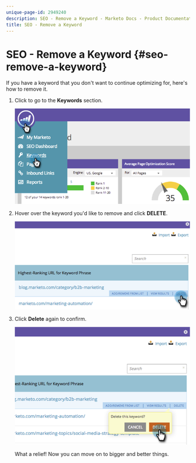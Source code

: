 ```yaml
---
unique-page-id: 2949240
description: SEO - Remove a Keyword - Marketo Docs - Product Documentation
title: SEO - Remove a Keyword
---
```


# SEO - Remove a Keyword {#seo-remove-a-keyword}

If you have a keyword that you don't want to continue optimizing for, here's how to remove it.

1. Click to go to the **Keywords** section.

   ![](assets/image2014-9-18-13-3a35-3a52.png)

1. Hover over the keyword you'd like to remove and click **DELETE**.

   ![](assets/image2014-9-18-13-3a36-3a6.png)

1. Click **Delete** again to confirm.

   ![](assets/image2014-9-18-13-3a36-3a11.png)

   What a relief! Now you can move on to bigger and better things.
